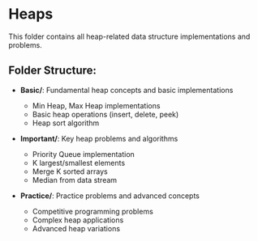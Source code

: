 # Heaps

This folder contains all heap-related data structure implementations and problems.

## Folder Structure:
- **Basic/**: Fundamental heap concepts and basic implementations
  - Min Heap, Max Heap implementations
  - Basic heap operations (insert, delete, peek)
  - Heap sort algorithm

- **Important/**: Key heap problems and algorithms
  - Priority Queue implementation
  - K largest/smallest elements
  - Merge K sorted arrays
  - Median from data stream

- **Practice/**: Practice problems and advanced concepts
  - Competitive programming problems
  - Complex heap applications
  - Advanced heap variations
